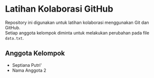 # Latihan Kolaborasi GitHub 
 
Repository ini digunakan untuk latihan kolaborasi 
menggunakan Git dan GitHub.   
Setiap anggota kelompok diminta untuk melakukan 
perubahan pada file `data.txt`.   
 
## Anggota Kelompok 
- Septiana Putri'
 - Nama Anggota 2 